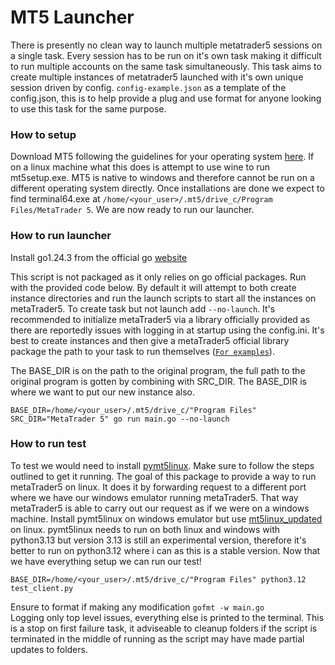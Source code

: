 # MT5 Launcher
There is presently no clean way to launch multiple metatrader5 sessions on a single task. Every session has to be run on it's own task making it difficult to run multiple accounts on the same task simultaneously. This task aims to create multiple instances of metatrader5 launched with it's own unique session driven by config. `config-example.json` as a template of the config.json, this is to help provide a plug and use format for anyone looking to use this task for the same purpose.   

### How to setup   
Download MT5 following the guidelines for your operating system [here](https://www.metatrader5.com/en/download). If on a linux machine what this does is attempt to use wine to run mt5setup.exe. MT5 is native to windows and therefore cannot be run on a different operating system directly. Once installations are done we expect to find terminal64.exe at `/home/<your_user>/.mt5/drive_c/Program Files/MetaTrader 5`. We are now ready to run our launcher.

### How to run launcher   
Install go1.24.3 from the official go [website](https://go.dev/doc/install)   

This script is not packaged as it only relies on go official packages. Run with the provided code below. By default it will attempt to both create instance directories and run the launch scripts to start all the instances on metaTrader5. To create task but not launch add `--no-launch`. It's recommended to initialize metaTrader5 via a library officially provided as there are reportedly issues with logging in at startup using the config.ini. It's best to create instances and then give a metaTrader5 official library package the path to your task to run themselves ([`For examples`](https://www.mql5.com/en/docs/python_metatrader5)).

The BASE_DIR is on the path to the original program, the full path to the original program is gotten by combining with SRC_DIR. The BASE_DIR is where we want to put our new instance also.    

```
BASE_DIR=/home/<your_user>/.mt5/drive_c/"Program Files" SRC_DIR="MetaTrader 5" go run main.go --no-launch
```   

### How to run test   
To test we would need to install [pymt5linux](https://pypi.org/project/pymt5linux/). Make sure to follow the steps outlined to get it running. The goal of this package to provide a way to run metaTrader5 on linux. It does it by forwarding request to a different port where we have our windows emulator running metaTrader5. That way metaTrader5 is able to carry out our request as if we were on a windows machine. Install pymt5linux on windows emulator but use [mt5linux_updated](https://pypi.org/project/mt5linux-updated/) on linux. pymt5linux needs to run on both linux and windows with python3.13 but version 3.13 is still an experimental version, therefore it's better to run on python3.12 where i can as this is a stable version.  Now that we have everything setup we can run our test!
```
BASE_DIR=/home/<your_user>/.mt5/drive_c/"Program Files" python3.12 test_client.py
```   
   
Ensure to format if making any modification `gofmt -w main.go`   
Logging only top level issues, everything else is printed to the terminal. This is a stop on first failure task, it adviseable to cleanup folders if the script is terminated in the middle of running as the script may have made partial updates to folders. 
